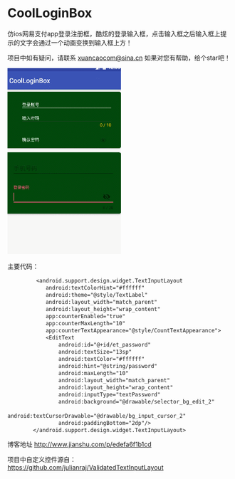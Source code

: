 # CoolLoginBox
仿ios网易支付app登录注册框，酷炫的登录输入框，点击输入框之后输入框上提示的文字会通过一个动画变换到输入框上方！


项目中如有疑问，请联系 xuancaocom@sina.cn  如果对您有帮助，给个star吧！

![image](https://github.com/xuancao/CoolLoginBox/blob/master/gif/GIF.gif)

主要代码：

             <android.support.design.widget.TextInputLayout
                android:textColorHint="#ffffff"
                android:theme="@style/TextLabel"
                android:layout_width="match_parent"
                android:layout_height="wrap_content"
                app:counterEnabled="true"
                app:counterMaxLength="10"
                app:counterTextAppearance="@style/CountTextAppearance">
                <EditText
                    android:id="@+id/et_password"
                    android:textSize="13sp"
                    android:textColor="#ffffff"
                    android:hint="@string/password"
                    android:maxLength="10"
                    android:layout_width="match_parent"
                    android:layout_height="wrap_content"
                    android:inputType="textPassword"
                    android:background="@drawable/selector_bg_edit_2"
                    android:textCursorDrawable="@drawable/bg_input_cursor_2"
                    android:paddingBottom="2dp"/>
            </android.support.design.widget.TextInputLayout>

博客地址 http://www.jianshu.com/p/edefa6f1b1cd

项目中自定义控件源自：https://github.com/julianraj/ValidatedTextInputLayout


